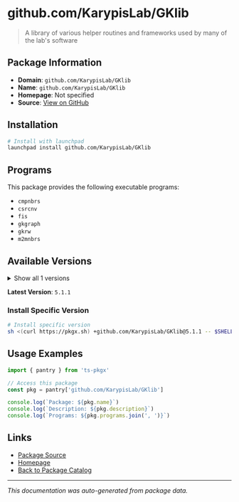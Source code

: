 # github.com/KarypisLab/GKlib

> A library of various helper routines and frameworks used by many of the lab's software

## Package Information

- **Domain**: `github.com/KarypisLab/GKlib`
- **Name**: `github.com/KarypisLab/GKlib`
- **Homepage**: Not specified
- **Source**: [View on GitHub](https://github.com/pkgxdev/pantry/tree/main/projects/github.com/KarypisLab/GKlib/package.yml)

## Installation

```bash
# Install with launchpad
launchpad install github.com/KarypisLab/GKlib
```

## Programs

This package provides the following executable programs:

- `cmpnbrs`
- `csrcnv`
- `fis`
- `gkgraph`
- `gkrw`
- `m2mnbrs`

## Available Versions

<details>
<summary>Show all 1 versions</summary>

- `5.1.1`

</details>

**Latest Version**: `5.1.1`

### Install Specific Version

```bash
# Install specific version
sh <(curl https://pkgx.sh) +github.com/KarypisLab/GKlib@5.1.1 -- $SHELL -i
```

## Usage Examples

```typescript
import { pantry } from 'ts-pkgx'

// Access this package
const pkg = pantry['github.com/KarypisLab/GKlib']

console.log(`Package: ${pkg.name}`)
console.log(`Description: ${pkg.description}`)
console.log(`Programs: ${pkg.programs.join(', ')}`)
```

## Links

- [Package Source](https://github.com/pkgxdev/pantry/tree/main/projects/github.com/KarypisLab/GKlib/package.yml)
- [Homepage](#)
- [Back to Package Catalog](../../../package-catalog.md)

---

*This documentation was auto-generated from package data.*
